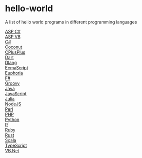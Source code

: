 # hello-world
A list of hello world programs in different programming languages

<a href="https://github.com/ArjunAranetaCodes/MoreCodes-ASPCSharp/blob/master/Basics1.cs" target="_blank">ASP C#</a> <br/>
<a href="https://github.com/ArjunAranetaCodes/MoreCodes-ASPVB/blob/master/Basics1.vb" target="_blank">ASP VB</a> <br/>
<a href="https://github.com/ArjunAranetaCodes/MoreCodes-CSharp/blob/master/Basics1.cs" target="_blank">C#</a> <br/>
<a href="https://github.com/ArjunAranetaCodes/MoreCodes-Coconut/blob/master/Basics1.coco" target="_blank">Coconut</a> <br/>
<a href="https://github.com/ArjunAranetaCodes/MoreCodes-CPlusPlus/blob/master/Basics1.cpp" target="_blank">CPlusPlus</a> <br/>
<a href="https://github.com/ArjunAranetaCodes/MoreCodes-Dart/blob/master/Basics1.cs" target="_blank">Dart</a> <br/>
<a href="https://github.com/ArjunAranetaCodes/MoreCodes-Dlang/blob/master/Basics1.d" target="_blank">Dlang</a> <br/>
<a href="https://github.com/ArjunAranetaCodes/MoreCodes-EcmaScript/blob/master/Basics1.js" target="_blank">EcmaScript</a> <br/>
<a href="https://github.com/ArjunAranetaCodes/MoreCodes-Euphoria/blob/master/Basics1.ex" target="_blank">Euphoria</a> <br/>
<a href="https://github.com/ArjunAranetaCodes/MoreCodes-FSharp/blob/master/Basics1.fs" target="_blank">F#</a> <br/>
<a href="https://github.com/ArjunAranetaCodes/MoreCodes-Groovy/blob/master/Basics1.groovy" target="_blank">Groovy</a> <br/>
<a href="https://github.com/ArjunAranetaCodes/MoreCodes-Java/blob/master/Basics1.java" target="_blank">Java</a> <br/>
<a href="https://github.com/ArjunAranetaCodes/MoreCodes-JavaScript/blob/master/Basics1.js" target="_blank">JavaScript</a> <br/>
<a href="https://github.com/ArjunAranetaCodes/MoreCodes-Julia/blob/master/Basics1.jl" target="_blank">Julia</a> <br/>
<a href="https://github.com/ArjunAranetaCodes/MoreCodes-NodeJS/blob/master/Basics1.js" target="_blank">NodeJS</a> <br/>
<a href="https://github.com/ArjunAranetaCodes/MoreCodes-Perl/blob/master/Basics1.pl" target="_blank">Perl</a> <br/>
<a href="https://github.com/ArjunAranetaCodes/MoreCodes-PHP/blob/master/Basics1.php" target="_blank">PHP</a> <br/>
<a href="https://github.com/ArjunAranetaCodes/MoreCodes-Python/blob/master/Basics1.py" target="_blank">Python</a> <br/>
<a href="https://github.com/ArjunAranetaCodes/MoreCodes-Rlang/blob/master/Basics1.r" target="_blank">R</a> <br/>
<a href="https://github.com/ArjunAranetaCodes/MoreCodes-Ruby/blob/master/Basics1.rb" target="_blank">Ruby</a> <br/>
<a href="https://github.com/ArjunAranetaCodes/MoreCodes-Rust/blob/master/Basics1.rs" target="_blank">Rust</a> <br/>
<a href="https://github.com/ArjunAranetaCodes/MoreCodes-Scala/blob/master/Basics1.scala" target="_blank">Scala</a> <br/>
<a href="https://github.com/ArjunAranetaCodes/MoreCodes-TypeScript/blob/master/Basics1.js" target="_blank">TypeScript</a> <br/>
<a href="https://github.com/ArjunAranetaCodes/MoreCodes-VBNet/blob/master/Basics1.vb" target="_blank">VB.Net</a> <br/>
